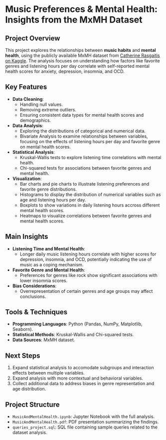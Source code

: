 # Music Preferences & Mental Health: Insights from the MxMH Dataset

## Project Overview
This project explores the relationships between **music habits** and **mental health**, using the publicly available MxMH dataset from [Catherine Rasgaitis on Kaggle](https://www.kaggle.com/datasets/catherinerasgaitis/mxmh-survey-results). The analysis focuses on understanding how factors like favorite genres and listening hours per day correlate with self-reported mental health scores for anxiety, depression, insomnia, and OCD.

## Key Features
- **Data Cleaning**:
  - Handling null values.
  - Removing extreme outliers.
  - Ensuring consistent data types for mental health scores and demographics.
- **Data Analysis**:
  - Exploring the distributions of categorical and numerical data.
  - Bivariate Analysis to examine relationships between variables, focusing on the effects of listening hours per day and favorite genre on mental health scores.
- **Statistical Analysis**:
  - Kruskal-Wallis tests to explore listening time correlations with mental health.
  - Chi-squared tests for associations between favorite genres and mental health.
- **Visualization**:
  - Bar charts and pie charts to illustrate listening preferences and favorite genre distributions. 
  - Histograms to display the distribution of numerical variables such as age and listening hours per day.
  - Boxplots to show variations in daily listening hours accross different mental health scores.
  - Heatmaps to visualize correlations between favorite genres and mental health scores.

## Main Insights
- **Listening Time and Mental Health**:
  - Longer daily music listening hours correlate with higher scores for depression, insomnia, and OCD, potentially indicating the use of music as a coping mechanism.
- **Favorite Genre and Mental Health**:
  - Preferences for genres like rock show significant associations with lower insomnia scores.
- **Bias Considerations**:
  - Overrepresentation of certain genres and age groups may affect conclusions.

## Tools & Techniques
- **Programming Languages**: Python (Pandas, NumPy, Matplotlib, Seaborn).
- **Statistical Methods**: Kruskal-Wallis and Chi-squared tests.
- **Data Sources**: MxMH dataset.

## Next Steps
1. Expand statistical analysis to accomodate subgroups and interaction effects between multiple variables.
2. Expand analysis with more contextual and behavioral variables.
3. Collect additional data to address biases in genre representation and age distribution.


## Project Structure
- `MusicAndMentalHealth.ipynb`: Jupyter Notebook with the full analysis.
- `MusicAndMentalHealth.pdf`: PDF presentation summarizing the findings.
- `queries_project.sql`: SQL file containing sample queries related to the dataset analysis.
